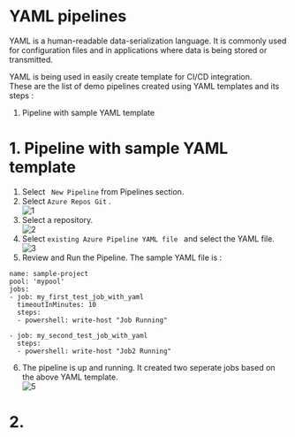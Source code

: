 # YAML pipelines 
<p>YAML is a human-readable data-serialization language. It is commonly used for configuration files and in applications where data is being stored or transmitted.</p> 
YAML is being used in easily create template for CI/CD integration.
<br>These are the list of demo pipelines created using YAML templates and its steps :

1. Pipeline with sample YAML template

# 1. Pipeline with sample YAML template
1. Select ``` New Pipeline``` from Pipelines section.
2. Select ``` Azure Repos Git ```  . 
    <br>![1](https://user-images.githubusercontent.com/23217592/155377878-cf35219e-f652-4ea9-b2b2-ba63ef1428e1.jpg)
3. Select a repository. 
    <br>![2](https://user-images.githubusercontent.com/23217592/155377912-c285e2be-6d90-44aa-b142-4140d9a1790d.jpg)
4. Select ```existing Azure Pipeline YAML file ``` and select the YAML file. 
   ![3](https://user-images.githubusercontent.com/23217592/155377938-5049f54d-c855-489f-a26d-ef5e0230db61.jpg)
5. Review and Run the Pipeline. The sample YAML file is :
```
name: sample-project
pool: 'mypool'
jobs:
- job: my_first_test_job_with_yaml
  timeoutInMinutes: 10
  steps:
  - powershell: write-host "Job Running"

- job: my_second_test_job_with_yaml
  steps: 
  - powershell: write-host "Job2 Running"
 ```

 6. The pipeline is up and running. It created two seperate jobs based on the above YAML template.   
    ![5](https://user-images.githubusercontent.com/23217592/155378038-1a0ce3c5-3623-404e-93f5-28ecebf9e33f.jpg)

# 2.
